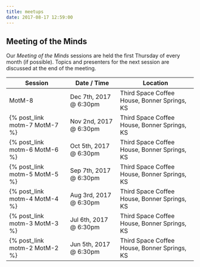 ```yaml
---
title: meetups
date: 2017-08-17 12:59:00
---
```


## Meeting of the Minds

Our _Meeting of the Minds_ sessions are held the first Thursday of every month (if possible).  Topics and presenters for the next session are discussed at the end of the meeting.

| Session                       | Date / Time             | Location                                 |
| ----------------------------- | ----------------------- | ---------------------------------------- |
| MotM-8 | Dec 7th, 2017 @ 6:30pm | Third Space Coffee House, Bonner Springs, KS |
| {% post_link motm-7 MotM-7 %} | Nov 2nd, 2017 @ 6:30pm | Third Space Coffee House, Bonner Springs, KS |
| {% post_link motm-6 MotM-6 %} | Oct 5th, 2017 @ 6:30pm | Third Space Coffee House, Bonner Springs, KS |
| {% post_link motm-5 MotM-5 %} | Sep 7th, 2017 @ 6:30pm | Third Space Coffee House, Bonner Springs, KS |
| {% post_link motm-4 MotM-4 %} | Aug 3rd, 2017 @ 6:30pm | Third Space Coffee House, Bonner Springs, KS |
| {% post_link motm-3 MotM-3 %} | Jul 6th, 2017 @ 6:30pm | Third Space Coffee House, Bonner Springs, KS |
| {% post_link motm-2 MotM-2 %} | Jun 5th, 2017 @ 6:30pm | Third Space Coffee House, Bonner Springs, KS |